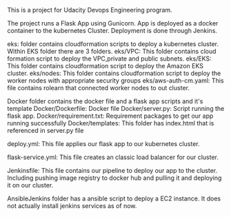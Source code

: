 This is a project for Udacity Devops Engineering program. 

The project runs a Flask App using Gunicorn. App is deployed as a docker container to the kubernetes Cluster. Deployment is done through Jenkins.

eks: folder contains cloudformation scripts to deploy a kubernetes cluster. Within EKS folder there are 3 folders.
eks/VPC: This folder contains cloud formation script to deploy the VPC,private and public subnets.
eks/EKS: This folder contains cloudformation script to deploy the Amazon EKS cluster.
eks/nodes: This folder contains cloudformation script to deploy the worker nodes with appropriate security groups
eks/aws-auth-cm.yaml: This file contains rolearn that connected worker nodes to out cluster.

Docker folder contains the docker file and a flask app scripts and it's template
Docker/Dockerfile: Docker file
Docker/server.py: Script running the flask app.
Docker/requirement.txt: Requirement packages to get our app running successfully
Docker/templates: This folder has index.html that is referenced in server.py file

deploy.yml: This file applies our flask app to our kubernetes cluster.

flask-service.yml: This file creates an classic load balancer for our cluster.

Jenkinsfile: This file contains our pipeline to deploy our app to the cluster. Including pushing image registry to docker hub and pulling it and deploying it on our cluster. 

AnsibleJenkins folder has a ansible script to deploy a EC2 instance. It does not actually install jenkins services as of now.



